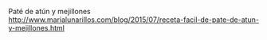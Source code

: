 Paté de atún y mejillones	http://www.marialunarillos.com/blog/2015/07/receta-facil-de-pate-de-atun-y-mejillones.html
